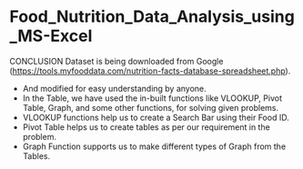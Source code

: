 # Food_Nutrition_Data_Analysis_using_MS-Excel
CONCLUSION
Dataset is being downloaded from Google
(https://tools.myfooddata.com/nutrition-facts-database-spreadsheet.php).
- And modified for easy understanding by anyone.
- In the Table, we have used the in-built functions like VLOOKUP, Pivot Table, Graph, and some other functions,   for solving given problems.
- VLOOKUP functions help us to create a Search Bar using their Food ID.
- Pivot Table helps us to create tables as per our requirement in the problem.
- Graph Function supports us to make different types of Graph from the Tables.

